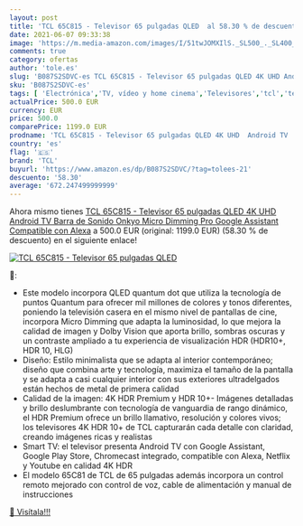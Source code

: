 ```yaml
---
layout: post
title: 'TCL 65C815 - Televisor 65 pulgadas QLED  al 58.30 % de descuento'
date: 2021-06-07 09:33:38
image: 'https://m.media-amazon.com/images/I/51twJOMXIlS._SL500_._SL400_.jpg'
comments: true
category: ofertas
author: 'tole.es'
slug: 'B087S2SDVC-es TCL 65C815 - Televisor 65 pulgadas QLED 4K UHD Android TV...'
sku: 'B087S2SDVC-es'
tags: [ 'Electrónica','TV, vídeo y home cinema','Televisores','tcl','televisor', ]
actualPrice: 500.0 EUR
currency: EUR
price: 500.0
comparePrice: 1199.0 EUR
prodname: 'TCL 65C815 - Televisor 65 pulgadas QLED 4K UHD  Android TV  Barra de Sonido Onkyo  Micro Dimming Pro  Google Assistant  Compatible con Alexa'
country: 'es'
flag: '🇪🇸'
brand: 'TCL'
buyurl: 'https://www.amazon.es/dp/B087S2SDVC/?tag=tolees-21'
descuento: '58.30'
average: '672.247499999999'
---
```


Ahora mismo tienes [TCL 65C815 - Televisor 65 pulgadas QLED 4K UHD  Android TV  Barra de Sonido Onkyo  Micro Dimming Pro  Google Assistant  Compatible con Alexa](https://www.amazon.es/dp/B087S2SDVC/?tag=tolees-21) a 500.0 EUR (original: 1199.0 EUR) (58.30 %  de descuento) en el siguiente enlace!

[![TCL 65C815 - Televisor 65 pulgadas QLED ](https://m.media-amazon.com/images/I/51twJOMXIlS._SL500_._SL400_.jpg)](https://www.amazon.es/dp/B087S2SDVC/?tag=tolees-21)

🔎:

- Este modelo incorpora QLED quantum dot que utiliza la tecnología de puntos Quantum para ofrecer mil millones de colores y tonos diferentes, poniendo la televisión casera en el mismo nivel de pantallas de cine, incorpora Micro Dimming que adapta la luminosidad, lo que mejora la calidad de imagen y Dolby Vision que aporta brillo, sombras oscuras y un contraste ampliado a tu experiencia de visualización HDR (HDR10+, HDR 10, HLG)
- Diseño: Estilo minimalista que se adapta al interior contemporáneo; diseño que combina arte y tecnología, maximiza el tamaño de la pantalla y se adapta a casi cualquier interior con sus exteriores ultradelgados están hechos de metal de primera calidad
- Calidad de la imagen: 4K HDR Premium y HDR 10+- Imágenes detalladas y brillo deslumbrante con tecnología de vanguardia de rango dinámico, el HDR Premium ofrece un brillo llamativo, resolución y colores vivos; los televisores 4K HDR 10+ de TCL capturarán cada detalle con claridad, creando imágenes ricas y realistas
- Smart TV: el televisor presenta Android TV con Google Assistant, Google Play Store, Chromecast integrado, compatible con Alexa, Netflix y Youtube en calidad 4K HDR
- El modelo 65C81 de TCL de 65 pulgadas además incorpora un control remoto mejorado con control de voz, cable de alimentación y manual de instrucciones

[🛒 Visítala!!!](https://www.amazon.es/dp/B087S2SDVC/?tag=tolees-21)
